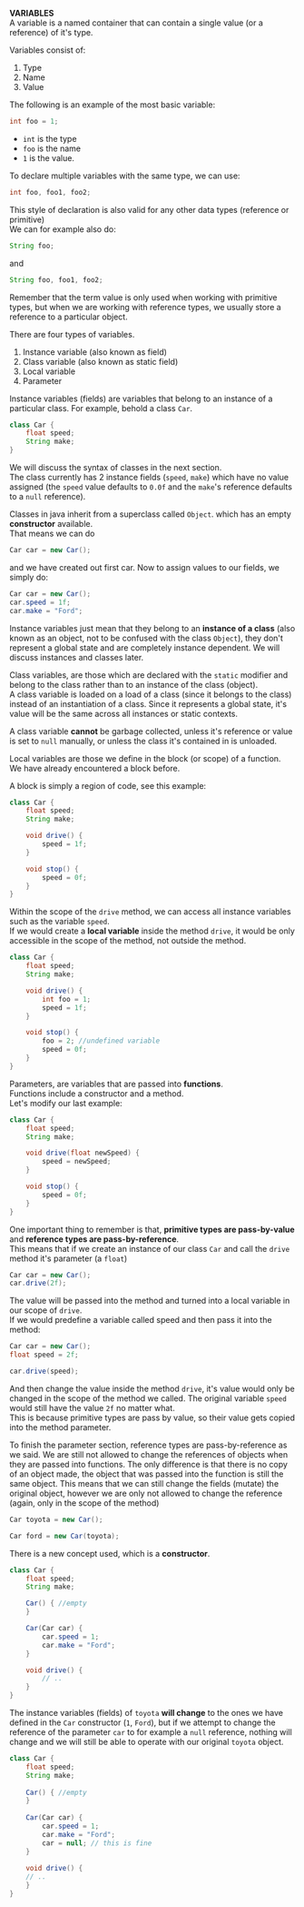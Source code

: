 **VARIABLES**\
A variable is a named container that can contain a single value (or a reference) of it's type.

Variables consist of:
1) Type
2) Name
3) Value

The following is an example of the most basic variable:
```java
int foo = 1;
```

- `int` is the type
- `foo` is the name
- `1` is the value.

To declare multiple variables with the same type, we can use:
```java
int foo, foo1, foo2;
```

This style of declaration is also valid for any other data types (reference or primitive)\
We can for example also do:
```java
String foo;
```

and
```java
String foo, foo1, foo2;
```

Remember that the term value is only used when working with primitive types, but when we are working with reference types, we usually store a reference to a particular object. 

There are four types of variables.
1) Instance variable (also known as field)
2) Class variable (also known as static field)
3) Local variable
4) Parameter

Instance variables (fields) are variables that belong to an instance of a particular class. For example, behold a class `Car`.
```java
class Car {
    float speed;
    String make;
}
```

We will discuss the syntax of classes in the next section.\
The class currently has 2 instance fields (`speed`, `make`) which have no value assigned (the `speed` value defaults to `0.0f` and the `make`'s reference defaults to a `null` reference).

Classes in java inherit from a superclass called `Object`. which has an empty **constructor** available.\
That means we can do
```java
Car car = new Car();
```

and we have created out first car. Now to assign values to our fields, we simply do:
```java
Car car = new Car();
car.speed = 1f;
car.make = "Ford";
```

Instance variables just mean that they belong to an **instance of a class** (also known as an object, not to be confused with the class `Object`), they don't represent a global state and are completely instance dependent. We will discuss instances and classes later.

Class variables, are those which are declared with the `static` modifier and belong to the class rather than to an instance of the class (object).\
A class variable is loaded on a load of a class (since it belongs to the class) instead of an instantiation of a class. Since it represents a global state, it's value will be the same across all instances or static contexts.

A class variable **cannot** be garbage collected, unless it's reference or value is set to `null` manually, or unless the class it's contained in is unloaded.

Local variables are those we define in the block (or scope) of a function.\
We have already encountered a block before.

A block is simply a region of code, see this example:
```java
class Car {
    float speed;
    String make;

    void drive() {
        speed = 1f;
    }

    void stop() {
        speed = 0f;
    }
}
```

Within the scope of the `drive` method, we can access all instance variables such as the variable `speed`.\
If we would create a **local variable** inside the method `drive`, it would be only accessible in the scope of the method, not outside the method.
```java
class Car {
    float speed;
    String make;

    void drive() {
        int foo = 1;
        speed = 1f;
    }

    void stop() {
        foo = 2; //undefined variable
        speed = 0f;
    }
}
```

Parameters, are variables that are passed into **functions**.\
Functions include a constructor and a method.\
Let's modify our last example:
```java
class Car {
    float speed;
    String make;

    void drive(float newSpeed) {
        speed = newSpeed;
    }

    void stop() {
        speed = 0f;
    }
}
```

One important thing to remember is that, **primitive types are pass-by-value** and **reference types are pass-by-reference**.\
This means that if we create an instance of our class `Car` and call the `drive` method it's parameter (a `float`)
```java
Car car = new Car();
car.drive(2f);
```

The value will be passed into the method and turned into a local variable in our scope of `drive`.\
If we would predefine a variable called speed and then pass it into the method:
```java
Car car = new Car();
float speed = 2f;

car.drive(speed);
```

And then change the value inside the method `drive`, it's value would only be changed in the scope of the method we called. The original variable `speed` would still have the value `2f` no matter what.\
This is because primitive types are pass by value, so their value gets copied into the method parameter. 

To finish the parameter section, reference types are pass-by-reference as we said. We are still not allowed to change the references of objects when they are passed into functions. The only difference is that there is no copy of an object made, the object that was passed into the function is still the same object. This means that we can still change the fields (mutate) the original object, however we are only not allowed to change the reference (again, only in the scope of the method)
```java
Car toyota = new Car();

Car ford = new Car(toyota);
```


There is a new concept used, which is a **constructor**.
```java
class Car {
    float speed;
    String make;

    Car() { //empty
    }

    Car(Car car) {
        car.speed = 1;
        car.make = "Ford";
    }

    void drive() {
        // ..
    }
}
```

The instance variables (fields) of `toyota` **will change** to the ones we have defined in the `Car` constructor (`1`, `Ford`), but if we attempt to change the reference of the parameter `car` to for example  a `null` reference, nothing will change and we will still be able to operate with our original `toyota` object.

```java
class Car {
    float speed;
    String make;
    
    Car() { //empty
    }
    
    Car(Car car) {
        car.speed = 1;
        car.make = "Ford";
        car = null; // this is fine
    }
    
    void drive() {
    // ..
    }
}
 
```
